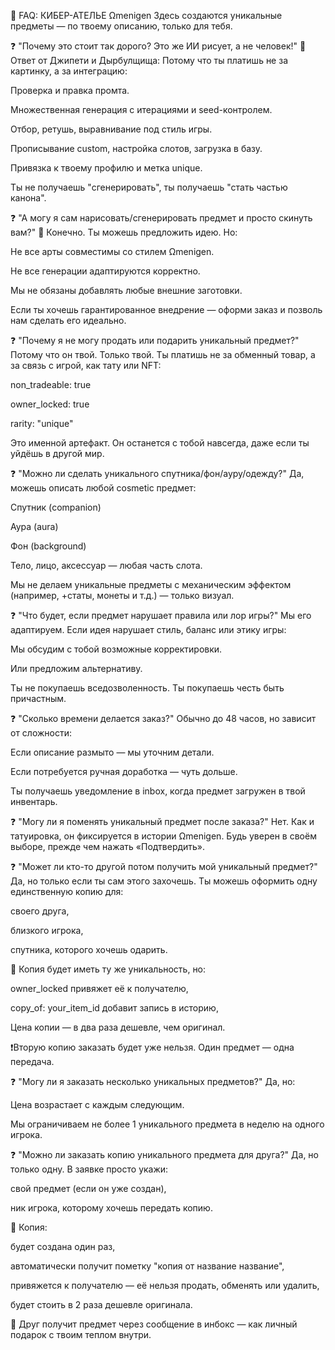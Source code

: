 🧵 FAQ: КИБЕР-АТЕЛЬЕ Ωmenigen
Здесь создаются уникальные предметы — по твоему описанию, только для тебя.

❓ "Почему это стоит так дорого? Это же ИИ рисует, а не человек!"
🧠 Ответ от Джипети и Дырбулщища:
Потому что ты платишь не за картинку, а за интеграцию:

Проверка и правка промта.

Множественная генерация с итерациями и seed-контролем.

Отбор, ретушь, выравнивание под стиль игры.

Прописывание custom, настройка слотов, загрузка в базу.

Привязка к твоему профилю и метка unique.

Ты не получаешь "сгенерировать", ты получаешь "стать частью канона".

❓ "А могу я сам нарисовать/сгенерировать предмет и просто скинуть вам?"
🧠 Конечно.
Ты можешь предложить идею. Но:

Не все арты совместимы со стилем Ωmenigen.

Не все генерации адаптируются корректно.

Мы не обязаны добавлять любые внешние заготовки.

Если ты хочешь гарантированное внедрение — оформи заказ и позволь нам сделать его идеально.

❓ "Почему я не могу продать или подарить уникальный предмет?"
Потому что он твой. Только твой.
Ты платишь не за обменный товар, а за связь с игрой, как тату или NFT:

non_tradeable: true

owner_locked: true

rarity: "unique"

Это именной артефакт.
Он останется с тобой навсегда, даже если ты уйдёшь в другой мир.

❓ "Можно ли сделать уникального спутника/фон/ауру/одежду?"
Да, можешь описать любой cosmetic предмет:

Спутник (companion)

Аура (aura)

Фон (background)

Тело, лицо, аксессуар — любая часть слота.

Мы не делаем уникальные предметы с механическим эффектом (например, +статы, монеты и т.д.) — только визуал.

❓ "Что будет, если предмет нарушает правила или лор игры?"
Мы его адаптируем.
Если идея нарушает стиль, баланс или этику игры:

Мы обсудим с тобой возможные корректировки.

Или предложим альтернативу.

Ты не покупаешь вседозволенность. Ты покупаешь честь быть причастным.

❓ "Сколько времени делается заказ?"
Обычно до 48 часов, но зависит от сложности:

Если описание размыто — мы уточним детали.

Если потребуется ручная доработка — чуть дольше.

Ты получаешь уведомление в inbox, когда предмет загружен в твой инвентарь.

❓ "Могу ли я поменять уникальный предмет после заказа?"
Нет.
Как и татуировка, он фиксируется в истории Ωmenigen.
Будь уверен в своём выборе, прежде чем нажать «Подтвердить».


❓ "Может ли кто-то другой потом получить мой уникальный предмет?"
Да, но только если ты сам этого захочешь.
Ты можешь оформить одну единственную копию для:

своего друга,

близкого игрока,

спутника, которого хочешь одарить.

💎 Копия будет иметь ту же уникальность, но:

owner_locked привяжет её к получателю,

copy_of: your_item_id добавит запись в историю,

Цена копии — в два раза дешевле, чем оригинал.

❗️Вторую копию заказать будет уже нельзя. Один предмет — одна передача.

❓ "Могу ли я заказать несколько уникальных предметов?"
Да, но:

Цена возрастает с каждым следующим.

Мы ограничиваем не более 1 уникального предмета в неделю на одного игрока.

❓ "Можно ли заказать копию уникального предмета для друга?"
Да, но только одну.
В заявке просто укажи:

свой предмет (если он уже создан),

ник игрока, которому хочешь передать копию.

🔁 Копия:

будет создана один раз,

автоматически получит пометку "копия от 
название
название",

привяжется к получателю — её нельзя продать, обменять или удалить,

будет стоить в 2 раза дешевле оригинала.

💌 Друг получит предмет через сообщение в инбокс — как личный подарок с твоим теплом внутри.